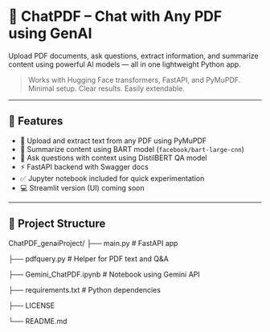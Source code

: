 # 🤖 ChatPDF – Chat with Any PDF using GenAI

Upload PDF documents, ask questions, extract information, and summarize content using powerful AI models — all in one lightweight Python app.

> Works with Hugging Face transformers, FastAPI, and PyMuPDF. Minimal setup. Clear results. Easily extendable.

---

## 🚀 Features

- 📄 Upload and extract text from any PDF using PyMuPDF
- 🧠 Summarize content using BART model (`facebook/bart-large-cnn`)
- 💬 Ask questions with context using DistilBERT QA model
- ⚡ FastAPI backend with Swagger docs
- ✅ Jupyter notebook included for quick experimentation
- 💻 Streamlit version (UI) coming soon

---

## 📁 Project Structure

ChatPDF_genaiProject/
├── main.py # FastAPI app

├── pdfquery.py # Helper for PDF text and Q&A

├── Gemini_ChatPDF.ipynb # Notebook using Gemini API

├── requirements.txt # Python dependencies

├── LICENSE

└── README.md
